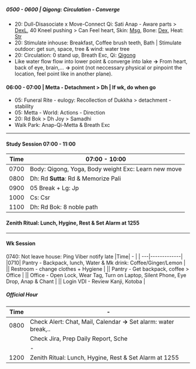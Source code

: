 ##### 0500 - 0600 | Qigong: Circulation - Converge
+ 20: Dull-Disasociate x Move-Connect Qi:  Sati Anap - Aware parts > [DexL](https://github.com/ThanhNguyen24590/Body/blob/main/1.1.DexL.md), 40 Kneel pushing > Can Feel heart, Skin: [Msg](https://github.com/ThanhNguyen24590/Body/blob/main/00.Msg.md), Bone: [Dex](https://github.com/ThanhNguyen24590/Body/blob/main/1.2.Dex.md), Heat: [Str](https://github.com/ThanhNguyen24590/Body/blob/main/2.2.Str.md)
+ 20: Stimulate inhouse: Breakfast, Coffee brush teeth, Bath | Stimulate outdoor: get sun, space, tree & wind: water tree
+ 20: Circulation: 0 stand up, Breath Exc, Qi: [Qigong](https://github.com/ThanhNguyen24590/Body/blob/main/2.1.Exc_Qi_5-Animalls.md)
+ Like water flow flow into lower point & converge into lake **&rarr;** From heart, back of eye, brain,... **&rarr;** point (not neccessary physical or pinpoint the location, feel point like in another plane).
#### 06:00 - 07:00 | Metta - Detachment > Dh | If wk, do when go
+ 05: Funeral Rite - eulogy: Recollection of Dukkha > detachment - stability
+ 05: Metta - World: Actions - Direction
+ 20: Rd Bok > Dh Joy > Samadhi
+ Walk Park: Anap-Qi-Metta & Breath Exc 
---
#### Study Session 07:00 - 11:00 
|Time|  07:00 - 10:00  | 
| ---|-------------| 
|0700| Body: Qigong, Yoga, Body weight Exc: Learn new move |
|0800| Dh: Rd **Sutta**: Rd & Memorize Pali |
|0900| 05 Break + Lg: Jp |
|1000| Cs: Csr |
|1100| Dh: Rd Bok: 8 noble path |
#### Zenith Ritual: Lunch, Hygine, Rest & Set Alarm at 1255
---
#### Wk Session
0740: Not leave house: Ping Viber notify late
|Time|  -  | 
| ---|-------------| 
|0710| Pantry - Backpack, lunch,  Water & Mk drink: Coffee/Ginger/Lemon  | 
|| Restroom - change clothes + Hygiene  | 
|| Pantry - Get backpack, coffee > Office  | 
|| Office - Open Lock, Wear Tag, Turn on Laptop, Silent Phone, Eye Drop, Anap & Chant |
|| Login VDI - Review Kanji, Kotoba |
##### Official Hour
|Time|  -  | 
| ---|-------------| 
|0800|  Check Alert: Chat, Mail, Calendar **&rarr;** Set alarm: water break,..   | 
||  Check Jira, Prep Daily Report, Sche |
|| -|
|1200|Zenith Ritual: Lunch, Hygine, Rest & Set Alarm at 1255|

